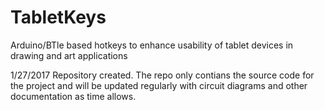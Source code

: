 # TabletKeys
Arduino/BTle based hotkeys to enhance usability of tablet devices in drawing and art applications

1/27/2017 Repository created. The repo only contians the source code for the project and will be updated regularly with circuit diagrams and other documentation as time allows.
